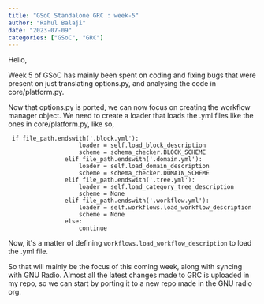 ```yaml
---
title: "GSoC Standalone GRC : week-5"
author: "Rahul Balaji"
date: "2023-07-09"
categories: ["GSoC", "GRC"]
---
```


Hello,

Week 5 of GSoC has mainly been spent on coding and fixing bugs that were present on just translating options.py, and analysing the code in core/platform.py.

Now that options.py is ported, we can now focus on creating the workflow manager object. We need to create a loader that loads the .yml files like the ones in core/platform.py, like so,

```
 if file_path.endswith('.block.yml'):
                    loader = self.load_block_description
                    scheme = schema_checker.BLOCK_SCHEME
                elif file_path.endswith('.domain.yml'):
                    loader = self.load_domain_description
                    scheme = schema_checker.DOMAIN_SCHEME
                elif file_path.endswith('.tree.yml'):
                    loader = self.load_category_tree_description
                    scheme = None
                elif file_path.endswith('.workflow.yml'):
                    loader = self.workflows.load_workflow_description
                    scheme = None
                else:
                    continue

```

Now, it's a matter of defining ```workflows.load_workflow_description``` to load the .yml file.

So that will mainly be the focus of this coming week, along with syncing with GNU Radio. Almost all the latest changes made to GRC is uploaded in my repo, so we can start by porting it to a new repo made in the GNU radio org.
